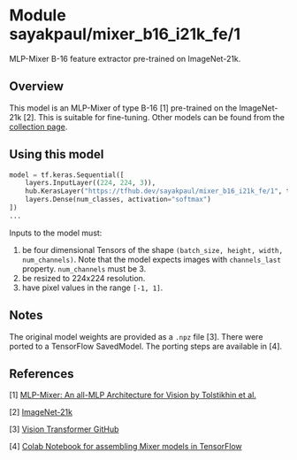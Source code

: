 # Module sayakpaul/mixer_b16_i21k_fe/1

MLP-Mixer B-16 feature extractor pre-trained on ImageNet-21k.

<!-- asset-path: https://storage.googleapis.com/flowers-experimental/mixer/B_16_imagenet21k_fe.tar.gz -->
<!-- task: image-classification -->
<!-- network-architecture: mixer -->
<!-- format: saved_model_2 -->
<!-- fine-tunable: true -->
<!-- license: apache-2.0 -->
<!-- colab: https://colab.research.google.com/github/sayakpaul/MLPMixer-jax2tf/blob/main/fine-tune.ipynb -->


## Overview

This model is an MLP-Mixer of type B-16 [1] pre-trained on the ImageNet-21k [2]. This is suitable for fine-tuning.
Other models can be found from the [collection page](https://tfhub.dev/sayakpaul/collections/mlp-mixer/1).

## Using this model

```python
model = tf.keras.Sequential([
    layers.InputLayer((224, 224, 3)),
    hub.KerasLayer("https://tfhub.dev/sayakpaul/mixer_b16_i21k_fe/1", trainable=True),
    layers.Dense(num_classes, activation="softmax")
])
...
```

Inputs to the model must:

1. be four dimensional Tensors of the shape `(batch_size, height, width, num_channels)`. Note that the model expects
   images with  `channels_last`  property. `num_channels` must be 3. 
2. be resized to 224x224 resolution.
3. have pixel values in the range `[-1, 1]`.


## Notes

The original model weights are provided as a `.npz` file [3]. There were ported to a TensorFlow SavedModel. The porting
steps are available in [4].


## References

[1] [MLP-Mixer: An all-MLP Architecture for Vision by Tolstikhin et al.](https://arxiv.org/abs/2105.01601)

[2] [ImageNet-21k](https://www.image-net.org/)  

[3] [Vision Transformer GitHub](https://github.com/google-research/vision_transformer)

[4] [Colab Notebook for assembling Mixer models in TensorFlow](https://colab.research.google.com/github/sayakpaul/MLPMixer-jax2tf/blob/main/conversion.ipynb)